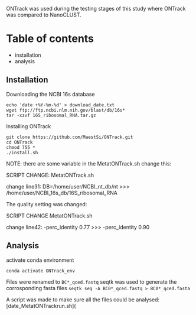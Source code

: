 ONTrack was used during the testing stages of this study where ONTrack was compared to NanoCLUST. 

# Table of contents 
* installation 
* analysis


## Installation 
Downloading the NCBI 16s database 
```
echo 'date +%Y-%m-%d' > download_date.txt 
wget ftp://ftp.ncbi.nlm.nih.gov/blast/db/16s*
tar -xzvf 16S_ribosomal_RNA.tar.gz
```
Installing ONTrack 
```
git clone https://github.com/MaestSi/ONTrack.git
cd ONTrack
chmod 755 *
./install.sh
```

NOTE: there are some variable in the MetatONTrack.sh change this: 

SCRIPT CHANGE: MetatONTrack.sh

change line31: DB=/home/user/NCBI_nt_db/nt >>> /home/user/NCBI_16s_db/16S_ribosomal_RNA

The quality setting was changed: 

SCRIPT CHANGE MetatONTrack.sh

change line42: -perc_identity 0.77 >>> -perc_identity 0.90

## Analysis 

activate conda environment 
```
conda activate ONTrack_env 
```

Files were renamed to `BC*_qced.fastq` 
seqtk was used to generate the corrosponding fasta files 
`seqtk seq -A BC0*_qced.fastq > BC0*_qced.fasta`

A script was made to make sure all the files could be analysed: [date_MetatONTrackrun.sh](


